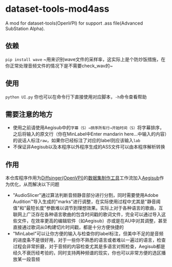 # dataset-tools-mod4ass
A mod for dataset-tools(OpenVPI) for support .ass file(Advanced SubStation Alpha). 

## 依赖
`pip install wave`
~用来识别wave文件的采样率，这实际上是个防炒饭措施，在你正常处理音频文件的情况下是不需要check_wav的~

## 使用
`python UI.py`
你也可以在命令行下直接使用对应脚本，`-h`命令查看帮助

## 需要注意的地方
 - 使用之前请使用Aegisub中的`字幕（S）→排序所有行→开始时间（S）`将字幕排序，之后将输入的原文行（你在MinLabel中Enter mandarin here…中输入的内容）的说话人标注`raw`，如果你已经标注了对应的label则应该输入`lab`
 - 不保证非Aegisub以及本程序以外程序生成的ASS文件可以由本程序解析转换

## 作用
本仓库程序作用为[Diffsinger(OpenVPI)][1]的[数据集制作工具][2]工作流加入[Aegisub][3]作为优化，从而解决以下问题

 - "AudioSlicer"通过算法判断音频静音部分进行分割，同时需要使用Adobe Audition™导入生成的"marks"进行调整，在实际使用过程中尤其是"静音阈值"和"最短长度"参数难以调节到理想效果。实际上对于各种语言的歌曲，互联网上广泛存在各种语言歌曲的包含时间戳的歌词文件，完全可以通过导入这些文件，在效率更高的编辑软件（如Aegisub）亦或是在AU中对其调整，甚至直接通过歌词从0构建切片时间戳，都是十分方便快捷的
 - "MinLabel"可以让你方便的输入与检查你的label标注，但美中不足的是音频的进度条不是很好用，对于一些你不熟悉的语言或者难以一遍过的语言，检查过程会非常折磨，对于音频的内容检查尤其是多语言对照检查，Aegisub都是经久不衰历经考验的，同时支持两种频谱的现实，你也可以非常方便的选区播放某一段音频

[1]: https://github.com/openvpi/DiffSinger
[2]: https://github.com/openvpi/dataset-tools
[3]: https://aegi.vmoe.info/

